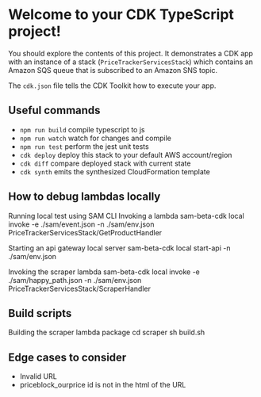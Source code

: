 # Welcome to your CDK TypeScript project!

You should explore the contents of this project. It demonstrates a CDK app with an instance of a stack (`PriceTrackerServicesStack`)
which contains an Amazon SQS queue that is subscribed to an Amazon SNS topic.

The `cdk.json` file tells the CDK Toolkit how to execute your app.

## Useful commands

 * `npm run build`   compile typescript to js
 * `npm run watch`   watch for changes and compile
 * `npm run test`    perform the jest unit tests
 * `cdk deploy`      deploy this stack to your default AWS account/region
 * `cdk diff`        compare deployed stack with current state
 * `cdk synth`       emits the synthesized CloudFormation template

## How to debug lambdas locally

Running local test using SAM CLI
Invoking a lambda
sam-beta-cdk local invoke -e ./sam/event.json -n ./sam/env.json PriceTrackerServicesStack/GetProductHandler

Starting an api gateway local server
sam-beta-cdk local start-api -n ./sam/env.json

Invoking the scraper lambda
sam-beta-cdk local invoke -e ./sam/happy_path.json -n ./sam/env.json PriceTrackerServicesStack/ScraperHandler

## Build scripts
Building the scraper lambda package
cd scraper
sh build.sh


## Edge cases to consider

- Invalid URL
- priceblock_ourprice id is not in the html of the URL
